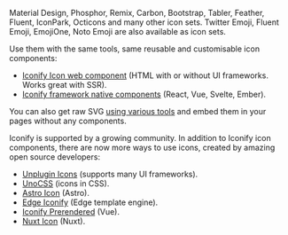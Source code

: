<section>
    <div class="intro-icons">
        <div class="intro-icons-icons">
            <div class="intro-icons-block intro-icons-block--24">
                <iconify-icon
                    icon="line-md:sun-rising-loop"
                    class="icon--red"
                ></iconify-icon>
                <iconify-icon
                    icon="gg:border-right"
                    class="icon--deep-purple"
                ></iconify-icon>
                <iconify-icon icon="tabler:bat" class="icon--teal"></iconify-icon>
                <iconify-icon
                    icon="ph:address-book-duotone"
                    class="icon--red"
                ></iconify-icon>
                <iconify-icon
                    icon="mdi:image-edit-outline"
                    class="icon--indigo"
                ></iconify-icon>
            </div>
            <div class="intro-icons-block intro-icons-block--32">
                <iconify-icon icon="fluent-emoji:astonished-face"></iconify-icon>
                <iconify-icon icon="fxemoji:ghost"></iconify-icon>
                <iconify-icon icon="fxemoji:foxheart"></iconify-icon>
                <iconify-icon icon="fxemoji:watch"></iconify-icon>
            </div>
            <div class="intro-icons-block intro-icons-block--24">
                <iconify-icon
                    icon="mdi-light:camera"
                    class="icon--light-blue"
                ></iconify-icon>
                <iconify-icon
                    icon="pixelarticons:alert"
                    class="icon--red"
                ></iconify-icon>
                <iconify-icon
                    icon="iconoir:airplay"
                    class="icon--green"
                ></iconify-icon>
                <iconify-icon
                    icon="heroicons:document-solid"
                    class="icon--blue"
                ></iconify-icon>
                <iconify-icon
                    icon="heroicons:face-smile"
                    class="icon--purple"
                ></iconify-icon>
            </div>
        </div>
        <div class="intro-icons-content">
            <p>
                Material Design, Phosphor, Remix, Carbon, Bootstrap, Tabler,
                Feather, Fluent, IconPark, Octicons and many other icon sets.
                Twitter Emoji, Fluent Emoji, EmojiOne, Noto Emoji are also available
                as icon sets.
            </p>
            <p>
                Use them with the same tools, same reusable and customisable icon
                components:
            </p>
        </div>
    </div>
    <ul>
        <li>
            <a href="/docs/iconify-icon/">Iconify Icon web component</a>
            (HTML with or without UI frameworks. Works great with SSR).
        </li>
        <li>
            <a href="/docs/icon-components/">Iconify framework native components</a>
            (React, Vue, Svelte, Ember).
        </li>
    </ul>
    <p>
        You can also get raw SVG
        <a href="/docs/libraries/tools/">using various tools</a>
        and embed them in your pages without any components.
    </p>
    <p>
        Iconify is supported by a growing community. In addition to Iconify
        icon components, there are now more ways to use icons, created by
        amazing open source developers:
    </p>
    <ul>
        <li>
            <a href="/docs/usage/svg/unplugin/">Unplugin Icons</a>
            (supports many UI frameworks).
        </li>
        <li>
            <a href="/docs/usage/css/unocss/">UnoCSS</a>
            (icons in CSS).
        </li>
        <li>
            <a href="/docs/usage/svg/astro/">Astro Icon</a>
            (Astro).
        </li>
        <li>
            <a
                href="https://github.com/edge-js/edge-iconify"
                target="_blank"
                >Edge Iconify</a
            >
            (Edge template engine).
        </li>
        <li>
            <a
                href="https://github.com/cawa-93/iconify-prerendered"
                target="_blank"
                >Iconify Prerendered</a
            >
            (Vue).
        </li>
        <li>
            <a href="https://github.com/Atinux/nuxt-icon" target="_blank"
                >Nuxt Icon</a
            >
            (Nuxt).
        </li>
    </ul>
</section>
